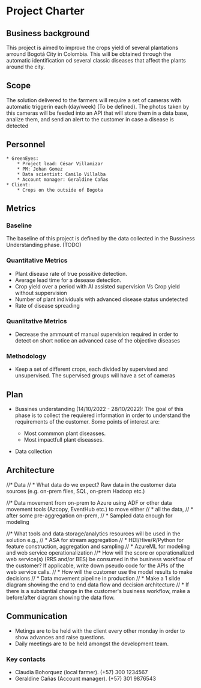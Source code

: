 # Project Charter

## Business background

This project is aimed to improve the crops yield of several plantations arround Bogotá City in Colombia. This will be obtained through the automatic identification od several classic diseases that affect the plants around the city.


## Scope

The solution delivered to the farmers will require a set of cameras with automatic triggerin each (day/week) (To be defined). The photos taken by this cameras will be feeded into an API that will store them in a data base, analize them, and send an alert to the customer in case a disease is detected

## Personnel
	* GreenEyes:
		* Project lead: César Villamizar
		* PM: Johan Gomez
		* Data scientist: Camilo Villalba
		* Account manager: Geraldine Cañas
	* Client:
		* Crops on the outside of Bogota
	
## Metrics

### Baseline
The baseline of this project is defined by the data collected in the Bussiness Understanding phase. (TODO)

### Quantitative Metrics
* Plant disease rate of true possitive detection.
* Average lead time for a desease detection.
* Crop yield over a period with AI assisted supervision Vs Crop yield without suppervision
* Number of plant individuals with advanced disease status undetected
* Rate of disease spreading

### Quanlitative Metrics
* Decrease the ammount of manual supervision required in order to detect on short notice an advanced case of the objective diseases

### Methodology
* Keep a set of different crops, each divided by supervised and unsupervised. The supervised groups will have a set of cameras

## Plan

* Bussines understanding (14/10/2022 - 28/10/2022): The goal of this phase is to collect the requiered information in order to understand the requirements of the customer. Some points of interest are:
  * Most commmon plant diseasses.
  * Most impactfull plant diseasses.

* Data collection

## Architecture
//* Data
//  * What data do we expect? Raw data in the customer data sources (e.g. on-prem files, SQL, on-prem Hadoop etc.)

//* Data movement from on-prem to Azure using ADF or other data movement tools (Azcopy, EventHub etc.) to move either
//  * all the data,
//  * after some pre-aggregation on-prem,
//  * Sampled data enough for modeling

//* What tools and data storage/analytics resources will be used in the solution e.g.,
//  * ASA for stream aggregation
//  * HDI/Hive/R/Python for feature construction, aggregation and sampling
//  * AzureML for modeling and web service operationalization
//* How will the score or operationalized web service(s) (RRS and/or BES) be consumed in the business workflow of the customer? If applicable, write down pseudo code for the APIs of the web service calls.
//  * How will the customer use the model results to make decisions
//  * Data movement pipeline in production
//  * Make a 1 slide diagram showing the end to end data flow and decision architecture
//    * If there is a substantial change in the customer's business workflow, make a before/after diagram showing the data flow.

## Communication
* Metings are to be held with the client every other monday in order to show advances and raise questions.
* Daily meetings are to be held amongst the development team.

### Key contacts
  * Claudia Bohorquez (local farmer). (+57) 300 1234567
  * Geraldine Cañas (Account manager). (+57) 301 9876543
